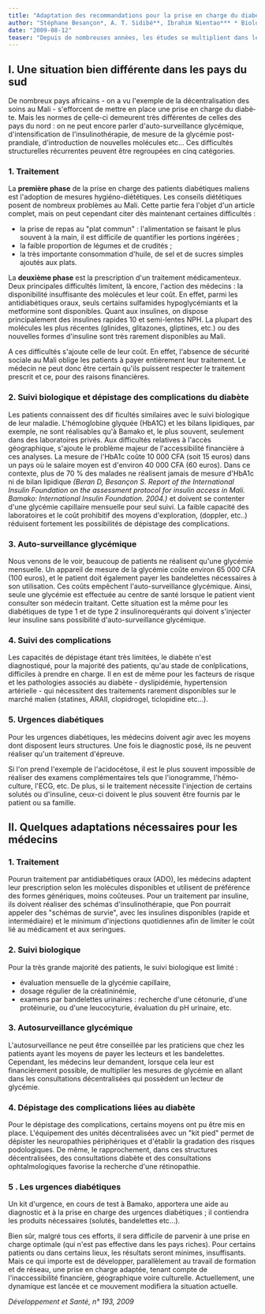 ```yaml
---
title: "Adaptation des recommandations pour la prise en charge du diabète au Mali"
author: "Stéphane Besançon*, A. T. Sidibé**, Ibrahim Nientao*** * Biologiste et nutritionniste, directeur de l'ONG Santé Diabète Mali, Bamako, Mali. ** Pr agrégée en endocrinologie-diabétologie, hôpital du point G, Bamako, Mali *** Médecin diabétologue, Centre National de Lutte contre le Diabète, Bamako, Mali."
date: "2009-08-12"
teaser: "Depuis de nombreuses années, les études se multiplient dans les pays occidentaux pour analyser les protocoles de prise en charge du diabète et proposer des moyens d'améliorer la surveillance des patients (UKPDS, STENO 2, DCCT, ADVANCE). Elles visent à étudier, entre autres, si le contrôle strict de la glycémie contribue à une baisse de la morbi-mortalité. Parallèlement à ces études, de nouveaux produits - médicaments (insulines, GLPl etc.. J et outils de suivi biologique - de plus en plus perfor­mants sont apparus. Toutes ces avancées de la recherche conduisent à une amélioration de la prise en charge des patients."
---
```


## I. Une situation bien différente dans les pays du sud

De nombreux pays africains - on a vu l'exemple de la décentralisation des soins au Mali - s'efforcent de mettre en place une prise en charge du diabè­te. Mais les normes de çelle-ci demeurent très différentes de celles des pays du nord : on ne peut encore parler d'auto-surveillance glycémique, d'intensification de l'insulinothérapie, de mesure de la glycémie post-prandiale, d'introduction de nouvelles molécules etc... Ces difficultés structu­relles récurrentes peuvent être regroupées en cinq catégories.

### 1. Traitement

La **première phase** de la prise en charge des patients diabétiques maliens est l'adoption de mesures hygiéno-diététiques. Les conseils diété­tiques posent de nombreux problèmes au Mali. Cette partie fera l'objet d'un article complet, mais on peut cependant citer dès maintenant certaines difficultés :

*   la prise de repas au "plat commun" : l'alimentation se faisant le plus souvent à la main, il est dif­ficile de quantifier les portions ingérées ;
*   la faible proportion de légumes et de crudités ;
*   la très importante consommation d'huile, de sel et de sucres simples ajoutés aux plats.

La **deuxième phase** est la prescription d'un traite­ment médicamenteux. Deux principales difficultés limitent, là encore, l'action des médecins : la dis­ponibilité insuffisante des molécules et leur coût. En effet, parmi les antidiabétiques oraux, seuls cer­tains sulfamides hypoglycémiants et la metformine sont disponibles. Quant aux insulines, on dispose principalement des insulines rapides 10 et semi­-lentes NPH. La plupart des molécules les plus récentes (glinides, glitazones, gliptines, etc.) ou des nouvelles formes d'insuline sont très rarement disponibles au Mali.

A ces difficultés s'ajoute celle de leur coût. En effet, l'absence de sécurité sociale au Mali oblige les patients à payer entièrement leur traitement. Le médecin ne peut donc être certain qu'ils puissent respecter le traitement prescrit et ce, pour des rai­sons financières.

### 2. Suivi biologique et dépistage des complications du diabète

Les patients connaissent des dif ficultés similaires avec le suivi biologique de leur maladie. L'hémoglo­bine glyquée (HbA1C) et les bilans lipidiques, par exemple, ne sont réalisables qu'à Bamako et, le plus souvent, seulement dans des laboratoires privés. Aux difficultés relatives à l'accès géographique, s'ajoute le problème majeur de l'accessibilité finan­cière à ces analyses. La mesure de l'HbA1c coûte 10 000 CFA (soit 15 euros) dans un pays où le salaire moyen est d'environ 40 000 CFA (60 euros). Dans ce contexte, plus de 70 % des malades ne réalisent jamais de mesure d'HbA1c ni de bilan lipidique _(Beran D, Besançon S. Report of the International Insulin Foundation on the assessment protocol for insulin access in Mali. Bamako: International Insulin Foundation. 2004.)_ et doivent se contenter d'une glycé­mie capillaire mensuelle pour seul suivi. La faible capacité des laboratoires et le coût prohi­bitif des moyens d'exploration, (doppler, etc..) réduisent fortement les possibilités de dépistage des complications.

### 3. Auto-surveillance glycémique

Nous venons de le voir, beaucoup de patients ne réalisent qu'une glycémie mensuelle. Un appareil de mesure de la glycémie coûte environ 65 000 CFA (100 euros), et le patient doit également payer les bandelettes nécessaires à son utilisation. Ces coûts empêchent l'auto-surveillance glycémique. Ainsi, seule une glycémie est effectuée au centre de santé lorsque le patient vient consulter son médecin traitant. Cette situation est la même pour les diabétiques de type 1 et de type 2 insulino­requérants qui doivent s'injecter leur insuline sans possibilité d'auto-surveillance glycémique.

### 4. Suivi des complications

Les capacités de dépistage étant très limitées, le diabète n'est diagnostiqué, pour la majorité des patients, qu'au stade de conlplications, difficiles à prendre en charge. Il en est de même pour les facteurs de risque et les pathologies associés au diabète - dyslipidémie, hypertension artérielle - qui nécessitent des traitements rarement disponibles sur le marché malien (statines, ARAII, clopidrogel, ticlopidine etc...).

### 5. Urgences diabétiques

Pour les urgences diabétiques, les médecins doi­vent agir avec les moyens dont disposent leurs structures. Une fois le diagnostic posé, ils ne peu­vent réaliser qu'un traitement d'épreuve.

Si l'on prend l'exemple de l'acidocétose, il est le plus souvent impossible de réaliser des examens complémentaires tels que l'ionogramme, l'hémo­culture, l'ECG, etc. De plus, si le traitement néces­site l'injection de certains solutés ou d'insuline, ceux-ci doivent le plus souvent être fournis par le patient ou sa famille.

## Il. Quelques adaptations nécessaires pour les médecins

### **1. Traitement**

Pourun traitement par antidiabétiques oraux (ADO), les médecins adaptent leur prescription selon les molécules disponibles et utilisent de pré­férence des formes génériques, moins coûteuses. Pour un traitement par insuline, ils doivent réaliser des schémas d'insulinothérapie, que Pon pourrait appeler des "schémas de survie", avec les insulines disponibles (rapide et intermédiaire) et le minimum d'injections quotidiennes afin de limiter le coût lié au médicament et aux seringues.

### 2. Suivi biologique

Pour la très grande majorité des patients, le suivi biologique est limité :

*   évaluation mensuelle de la glycémie capillaire,
*   dosage régulier de la créatininémie,
*   examens par bandelettes urinaires : recherche d'une cétonurie, d'une protéinurie, ou d'une leucocyturie, évaluation du pH urinaire, etc.

### 3. Autosurveillance glycémique

L'autosurveillance ne peut être conseillée par les praticiens que chez les patients ayant les moyens de payer les lecteurs et les bandelettes. Cependant, les médecins leur demandent, lorsque cela leur est financièrement possible, de multiplier les mesures de glycémie en allant dans les consultations décen­tralisées qui possèdent un lecteur de glycémie.

### 4. Dépistage des complications liées au diabète

Pour le dépistage des complications, certains moyens ont pu être mis en place. L'équipement des unités décentralisées avec un "kit pied" permet de dépister les neuropathies périphériques et d'établir la gradation des risques podologiques. De même, le rapprochement, dans ces structures décentralisées, des consultations diabète et des consultations ophtalmologiques favorise la recherche d'une rétinopathie.

### 5 . Les urgences diabétiques

Un kit d'urgence, en cours de test à Bamako, apportera une aide au diagnostic et à la prise en charge des urgences diabétiques ; il contiendra les produits nécessaires (solutés, bandelettes etc...).

Bien sûr, malgré tous ces efforts, il sera difficile de parvenir à une prise en charge optimale (qui n'est pas effective dans les pays riches). Pour certains patients ou dans certains lieux, les résultats seront minimes, insuffisants. Mais ce qui importe est de développer, parallèlement au travail de formation et de réseau, une prise en charge adaptée, tenant compte de l'inaccessibilité financière, géogra­phique voire culturelle. Actuellement, une dyna­mique est lancée et ce mouvement modifiera la situation actuelle.

_Développement et Santé, n° 193, 2009_
